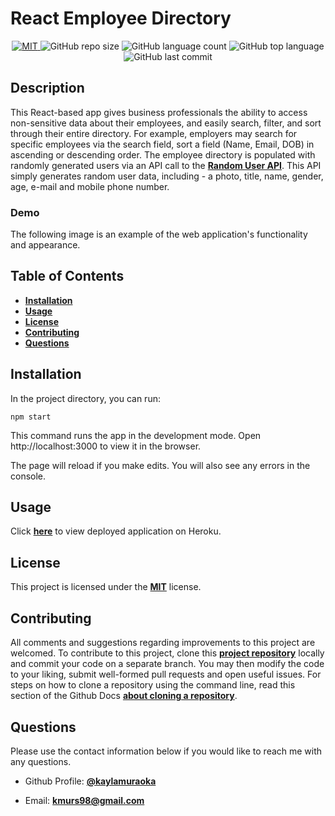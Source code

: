 # React Employee Directory

<p align="center">
  <a href="https://opensource.org/licenses/MIT">
    <img src="https://img.shields.io/badge/License-MIT-yellow.svg" alt="MIT" />
  </a>

  <img src="https://img.shields.io/github/repo-size/kaylamuraoka/React-Employee-Directory?style=plastic" alt="GitHub repo size"/>

  <img src="https://img.shields.io/github/languages/count/kaylamuraoka/React-Employee-Directory?style=plastic" alt="GitHub language count"/>

  <img src="https://img.shields.io/github/languages/top/kaylamuraoka/React-Employee-Directory?style=plastic" alt="GitHub top language">

  <img src="https://img.shields.io/github/last-commit/kaylamuraoka/React-Employee-Directory?color=red&style=plastic" alt="GitHub last commit" />

</p>

## Description

This React-based app gives business professionals the ability to access non-sensitive data about their employees, and easily search, filter, and sort through their entire directory. For example, employers may search for specific employees via the search field, sort a field (Name, Email, DOB) in ascending or descending order. The employee directory is populated with randomly generated users via an API call to the [**Random User API**](https://randomuser.me/). This API simply generates random user data, including - a photo, title, name, gender, age, e-mail and mobile phone number.

### Demo

The following image is an example of the web application's functionality and appearance.

## Table of Contents

- [**Installation**](#installation)
- [**Usage**](#usage)
- [**License**](#license)
- [**Contributing**](#contributing)
- [**Questions**](#questions)

## Installation

In the project directory, you can run:

```
npm start
```

This command runs the app in the development mode.
Open http://localhost:3000 to view it in the browser.

The page will reload if you make edits.
You will also see any errors in the console.

## Usage

Click [**here**]() to view deployed application on Heroku.

## License

This project is licensed under the [**MIT**](https://opensource.org/licenses/MIT) license.

## Contributing

All comments and suggestions regarding improvements to this project are welcomed. To contribute to this project, clone this [**project repository**](https://github.com/kaylamuraoka/React-Employee-Directory) locally and commit your code on a separate branch. You may then modify the code to your liking, submit well-formed pull requests and open useful issues. For steps on how to clone a repository using the command line, read this section of the Github Docs [**about cloning a repository**](https://docs.github.com/en/free-pro-team@latest/github/creating-cloning-and-archiving-repositories/cloning-a-repository#about-cloning-a-repository).

## Questions

Please use the contact information below if you would like to reach me with any questions.

- Github Profile: [**@kaylamuraoka**](https://github.com/kaylamuraoka)

- Email: [**kmurs98@gmail.com**](kmurs98@gmail.com)
